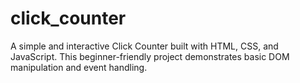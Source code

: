 # click_counter
A simple and interactive Click Counter built with HTML, CSS, and JavaScript. This beginner-friendly project demonstrates basic DOM manipulation and event handling.
